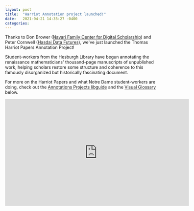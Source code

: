 ```yaml
---
layout: post
title:  "Harriot Annotation project launched!"
date:   2021-04-21 14:35:27 -0400
categories: 
---
```

Thanks to Don Brower ([Navari Family Center for Digital Scholarship](https://directory.library.nd.edu/directory/employees/dbrower)) and Peter Cornwell ([Hasdai Data Futures](https://www.hasdai.org/)), we've just launched the Thomas Harriot Papers Annotation Project!

Student-workers from the Hesburgh Library have begun annotating the renaissance mathematicians' thousand-page manuscripts of unpublished work, helping scholars restore some structure and coherence to this famously disorganized but historically fascinating document.

For more  on the Harriot Papers and what Notre Dame student-workers are doing, check out the [Annotations Projects libguide](https://libguides.library.nd.edu/annotations-projects) and the [Visual Glossary](https://docs.google.com/presentation/d/1gdFj5mFNxGWRzBGk3ThzO_8n_ZykTE6Js7PECBr4QgE/edit?usp=sharing) below.

<iframe src="https://docs.google.com/presentation/d/e/2PACX-1vS4sCnxDdd137NMemr6j-cb1RYWdmPNOkw18zgkLqxyod3FgboG8P4874xzmxISpy_DGyUffjh_lzix/embed?start=true&loop=true&delayms=3000" frameborder="0" width="600" height="350" allowfullscreen="true" mozallowfullscreen="true" webkitallowfullscreen="true"></iframe>

